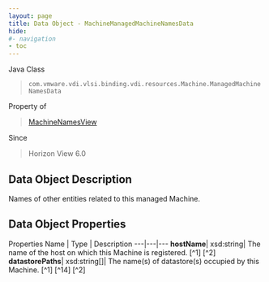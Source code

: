 ```yaml
---
layout: page
title: Data Object - MachineManagedMachineNamesData
hide:
#- navigation
- toc
---
```






Java Class
> `com.vmware.vdi.vlsi.binding.vdi.resources.Machine.ManagedMachineNamesData`

Property of
> [MachineNamesView](vdi.resources.Machine.MachineNamesView.md#field_detail)

Since
> Horizon View 6.0


## Data Object Description

Names of other entities related to this managed Machine.

## Data Object Properties
Properties
Name |  Type |  Description
---|---|---
**hostName**|  xsd:string|  The name of the host on which this Machine is registered. [^1] [^2]
**datastorePaths**|  xsd:string[]|  The name(s) of datastore(s) occupied by this Machine. [^1] [^14] [^2]
 


 
